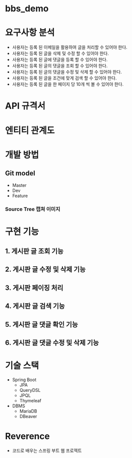 # bbs_demo

# 요구사항 분석
- 사용자는 등록 된 이메일을 활용하여 글을 처리할 수 있어야 한다. 
- 사용자는 등록 된 글을 삭제 및 수정 할 수 있어야 한다. 
- 사용자는 등록 된 글에 댓글을 등록 할 수 있어야 한다.
- 사용자는 등록 된 글의 댓글을 조회 할 수 있어야 한다. 
- 사용자는 등록 된 글의 댓글을 수정 및 삭제 할 수 있어야 한다. 
- 사용자는 등록 된 글을 조건에 맞게 검색 할 수 있어야 한다.
- 사용자는 등록 된 글을 한 페이지 당 10개 씩 볼 수 있어야 한다. 

# API 규격서

# 엔티티 관계도

# 개발 방법
## Git model
- Master
- Dev
- Feature
### Source Tree 캡쳐 이미지

# 구현 기능
## 1. 게시판 글 조회 기능

## 2. 게시판 글 수정 및 삭제 기능

## 3. 게시판 페이징 처리

## 4. 게시판 글 검색 기능

## 5. 게시판 글 댓글 확인 기능

## 6. 게시판 글 댓글 수정 및 삭제 기능

# 기술 스택
- Spring Boot
  - JPA
  - QueryDSL
  - JPQL
  - Thymeleaf
- DBMS
  - MariaDB
  - DBeaver

# Reverence
- 코드로 배우는 스프링 부트 웹 프로젝트

